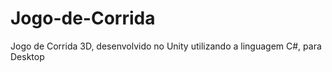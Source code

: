 # Jogo-de-Corrida
Jogo de Corrida 3D, desenvolvido no Unity utilizando a linguagem C#, para Desktop
